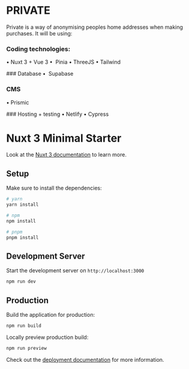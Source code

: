 # PRIVATE

Private is a way of anonymising peoples home addresses when making purchases.
It will be using: 

### Coding technologies:
• Nuxt 3 + Vue 3
•  Pinia 
• ThreeJS 
• Tailwind

### Database
•  Supabase 

### CMS 
• Prismic

### Hosting + testing
• Netlify
• Cypress

# Nuxt 3 Minimal Starter

Look at the [Nuxt 3 documentation](https://nuxt.com/docs/getting-started/introduction) to learn more.

## Setup

Make sure to install the dependencies:

```bash
# yarn
yarn install

# npm
npm install

# pnpm
pnpm install
```

## Development Server

Start the development server on `http://localhost:3000`

```bash
npm run dev
```

## Production

Build the application for production:

```bash
npm run build
```

Locally preview production build:

```bash
npm run preview
```

Check out the [deployment documentation](https://nuxt.com/docs/getting-started/deployment) for more information.
